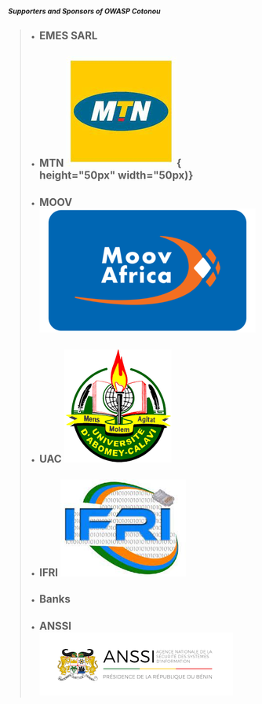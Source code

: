 #### *Supporters and Sponsors of OWASP Cotonou*

> * ## EMES SARL
> * ## MTN ![mtn](assets/images/mtn.jpeg){ height="50px" width="50px)}
> * ## MOOV ![moov](assets/images/moov.png)
> * ## UAC ![uac](assets/images/uac.png)
> * ## IFRI ![ifri](assets/images/ifri.jpeg)
> * ## Banks
> * ## ANSSI ![anssi](assets/images/anssi.png)
